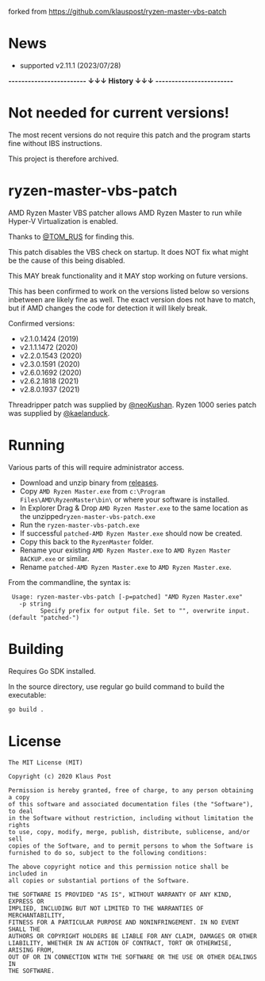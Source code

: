 forked from https://github.com/klauspost/ryzen-master-vbs-patch

# News

- supported v2.11.1 (2023/07/28)


**------------------------ ↓↓↓ History ↓↓↓ ------------------------**

# Not needed for current versions!

The most recent versions do not require this patch and the program starts fine without IBS instructions.

This project is therefore archived.


# ryzen-master-vbs-patch

AMD Ryzen Master VBS patcher allows AMD Ryzen Master to run while Hyper-V Virtualization is enabled.


Thanks to [@TOM_RUS](https://twitter.com/TOM_RUS/status/1204867886197755904) for finding this.

This patch disables the VBS check on startup. It does NOT fix what might be the cause of this being disabled.

This MAY break functionality and it MAY stop working on future versions.

This has been confirmed to work on the versions listed below so versions inbetween are likely fine as well. 
The exact version does not have to match, but if AMD changes the code for detection it will likely break.

Confirmed versions:

 * v2.1.0.1424 (2019)
 * v2.1.1.1472 (2020)
 * v2.2.0.1543 (2020)
 * v2.3.0.1591 (2020)
 * v2.6.0.1692 (2020)
 * v2.6.2.1818 (2021)
 * v2.8.0.1937 (2021)

Threadripper patch was supplied by [@neoKushan](https://github.com/neoKushan).
Ryzen 1000 series patch was supplied by [@kaelanduck](https://github.com/kaelanduck).

# Running

Various parts of this will require administrator access.

* Download and unzip binary from [releases](https://github.com/klauspost/ryzen-master-vbs-patch/releases).
* Copy `AMD Ryzen Master.exe` from `c:\Program Files\AMD\RyzenMaster\bin\` or where your software is installed.
* In Explorer Drag & Drop `AMD Ryzen Master.exe` to the same location as the unzipped`ryzen-master-vbs-patch.exe`
* Run the `ryzen-master-vbs-patch.exe`
* If successful `patched-AMD Ryzen Master.exe` should now be created.
* Copy this back to the `RyzenMaster` folder.
* Rename your existing `AMD Ryzen Master.exe` to `AMD Ryzen Master BACKUP.exe` or similar.
* Rename `patched-AMD Ryzen Master.exe` to `AMD Ryzen Master.exe`.

From the commandline, the syntax is:

```
 Usage: ryzen-master-vbs-patch [-p=patched] "AMD Ryzen Master.exe"
   -p string
         Specify prefix for output file. Set to "", overwrite input. (default "patched-")
```

# Building 

Requires Go SDK  installed.

In the source directory, use regular go build command to build the executable:

```bash
go build .
```

# License

```
The MIT License (MIT)

Copyright (c) 2020 Klaus Post

Permission is hereby granted, free of charge, to any person obtaining a copy
of this software and associated documentation files (the "Software"), to deal
in the Software without restriction, including without limitation the rights
to use, copy, modify, merge, publish, distribute, sublicense, and/or sell
copies of the Software, and to permit persons to whom the Software is
furnished to do so, subject to the following conditions:

The above copyright notice and this permission notice shall be included in
all copies or substantial portions of the Software.

THE SOFTWARE IS PROVIDED "AS IS", WITHOUT WARRANTY OF ANY KIND, EXPRESS OR
IMPLIED, INCLUDING BUT NOT LIMITED TO THE WARRANTIES OF MERCHANTABILITY,
FITNESS FOR A PARTICULAR PURPOSE AND NONINFRINGEMENT. IN NO EVENT SHALL THE
AUTHORS OR COPYRIGHT HOLDERS BE LIABLE FOR ANY CLAIM, DAMAGES OR OTHER
LIABILITY, WHETHER IN AN ACTION OF CONTRACT, TORT OR OTHERWISE, ARISING FROM,
OUT OF OR IN CONNECTION WITH THE SOFTWARE OR THE USE OR OTHER DEALINGS IN
THE SOFTWARE.
```
